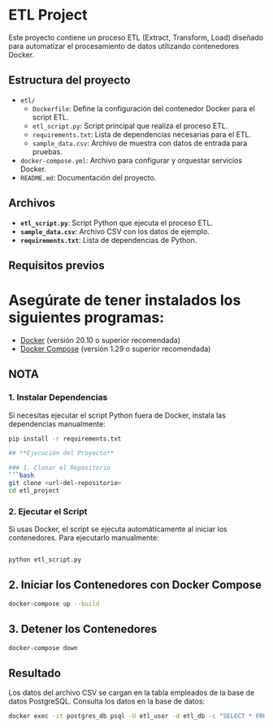 # ETL Project

Este proyecto contiene un proceso ETL (Extract, Transform, Load) diseñado para automatizar el procesamiento de datos utilizando contenedores Docker.

## Estructura del proyecto

- `etl/`
  - `Dockerfile`: Define la configuración del contenedor Docker para el script ETL.
  - `etl_script.py`: Script principal que realiza el proceso ETL.
  - `requirements.txt`: Lista de dependencias necesarias para el ETL.
  - `sample_data.csv`: Archivo de muestra con datos de entrada para pruebas.
- `docker-compose.yml`: Archivo para configurar y orquestar servicios Docker.
- `README.md`: Documentación del proyecto.

## **Archivos**

- **`etl_script.py`**: Script Python que ejecuta el proceso ETL.
- **`sample_data.csv`**: Archivo CSV con los datos de ejemplo.
- **`requirements.txt`**: Lista de dependencias de Python.

## Requisitos previos

# Asegúrate de tener instalados los siguientes programas:

- [Docker](https://www.docker.com/) (versión 20.10 o superior recomendada)
- [Docker Compose](https://docs.docker.com/compose/) (versión 1.29 o superior recomendada)

## **NOTA**

### 1. Instalar Dependencias
Si necesitas ejecutar el script Python fuera de Docker, instala las dependencias manualmente:
```bash
pip install -r requirements.txt

## **Ejecución del Proyecto**

### 1. Clonar el Repositorio
```bash
git clone <url-del-repositorio>
cd etl_project
```

### 2. Ejecutar el Script
Si usas Docker, el script se ejecuta automáticamente al iniciar los contenedores. Para ejecutarlo manualmente:

```bash

python etl_script.py
```

## 2. Iniciar los Contenedores con Docker Compose
```bash
docker-compose up --build
```

## 3. Detener los Contenedores
```bash
docker-compose down
```

## Resultado
Los datos del archivo CSV se cargan en la tabla empleados de la base de datos PostgreSQL.
Consulta los datos en la base de datos:

```bash
docker exec -it postgres_db psql -U etl_user -d etl_db -c "SELECT * FROM empleados;"
```